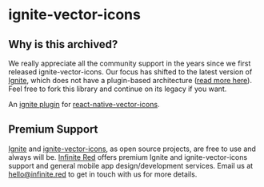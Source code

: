 # ignite-vector-icons

## Why is this archived?

We really appreciate all the community support in the years since we first released ignite-vector-icons. Our focus has shifted to the latest version of [Ignite](https://github.com/infinitered/ignite), which does not have a plugin-based architecture ([read more here](https://shift.infinite.red/introducing-ignite-4-0-flame-1dfc891f9966)). Feel free to fork this library and continue on its legacy if you want. 

An [ignite plugin](https://github.com/infinitered/ignite) for [react-native-vector-icons](https://github.com/oblador/react-native-vector-icons).

## Premium Support

[Ignite](https://infinite.red/ignite) and [ignite-vector-icons](https://github.com/infinitered/ignite-vector-icons), as open source projects, are free to use and always will be. [Infinite Red](https://infinite.red/) offers premium Ignite and ignite-vector-icons support and general mobile app design/development services. Email us at [hello@infinite.red](mailto:hello@infinite.red) to get in touch with us for more details.
